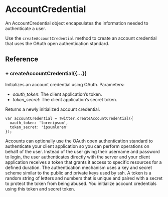 # AccountCredential

An AccountCredential object encapsulates the information needed to authenticate a user.

Use the `createAccountCredential` method to create an account credential
that uses the OAuth open authentication standard.

## Reference

### + createAccountCredential({...})

Initializes an account credential using OAuth. Parameters:

- *oauth_token*: The client application’s token.
- *token_secret*: The client application’s secret token.

Returns a newly initialized account credential.

    var accountCredential = Twitter.createAccountCredential({
      oauth_token: 'lorenipsum',
      token_secret: 'ipsumlorem'
    });

Accounts can optionally use the OAuth open authentication standard to
authenticate your client application so you can perform operations on behalf of
the user. Instead of the user giving their username and password to login, the
user authenticates directly with the server and your client application
receives a token that grants it access to specific resources for a defined
duration. The authentication mechanism uses a key and secret scheme similar to
the public and private keys used by ssh. A token is a random string of letters
and numbers that is unique and paired with a secret to protect the token from
being abused. You initialize account credentials using this token and secret
token.
